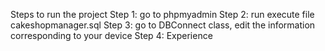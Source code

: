 Steps to run the project
Step 1: go to phpmyadmin
Step 2: run execute file cakeshopmanager.sql
Step 3: go to DBConnect class, edit the information corresponding to your device
Step 4: Experience

